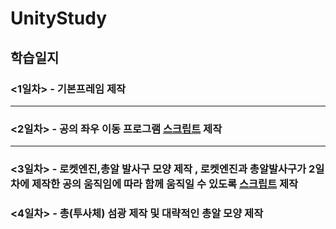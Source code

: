 # UnityStudy


## 학습일지

### <1일차>  - 기본프레임 제작 
---
### <2일차> - 공의 좌우 이동 프로그램 [스크립트](https://github.com/highcowoo/UnityStudy/blob/main/Assets/script/Player.cs) 제작
***
### <3일차> - 로켓엔진,총알 발사구 모양 제작 , 로켓엔진과 총알발사구가 2일차에 제작한 공의 움직임에 따라 함께 움직일 수 있도록 [스크립트](https://github.com/highcowoo/UnityStudy/blob/main/Assets/script/followplayer.cs) 제작
### <4일차> - 총(투사체) 섬광  제작 및 대략적인 총알 모양 제작
